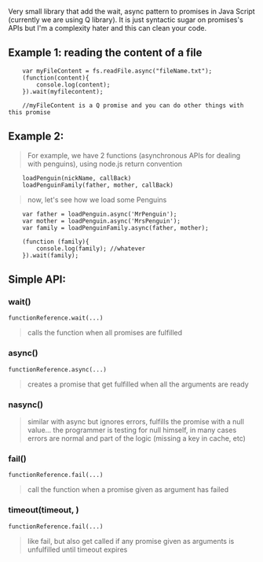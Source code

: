 Very small library that add the wait, async pattern to promises in Java Script (currently we are using Q library).
It is just syntactic sugar on promises's APIs but I'm a complexity hater and this can clean your code.

## Example 1: reading the content of a file

        var myFileContent = fs.readFile.async("fileName.txt");
        (function(content){
            console.log(content);
        }).wait(myfilecontent);

        //myFileContent is a Q promise and you can do other things with this promise

## Example 2:

> For example, we have 2 functions (asynchronous APIs for dealing with penguins), using node.js return convention


        loadPenguin(nickName, callBack)
        loadPenguinFamily(father, mother, callBack)

> now, let's see how we load some Penguins

        var father = loadPenguin.async('MrPenguin');
        var mother = loadPenguin.async('MrsPenguin');
        var family = loadPenguinFamily.async(father, mother);

        (function (family){
            console.log(family); //whatever
        }).wait(family);

##  Simple API:

### wait(<list of variables>)

    functionReference.wait(...)

>   calls the function when all promises are fulfilled

### async(<list of variables>)

    functionReference.async(...)

> creates a promise that get fulfilled when all the arguments are ready

### nasync(<list of variables>)

> similar with async but ignores errors, fulfills the promise with a null value...
> the programmer is testing for null himself, in many cases errors are normal and part of the logic (missing a key in cache, etc)


### fail(<list of variables>)

    functionReference.fail(...)

> call the function when a promise given as argument has failed

### timeout(timeout, <list of variables>)

    functionReference.fail(...)

> like fail, but also get called if any promise given as arguments is unfulfilled until timeout expires
